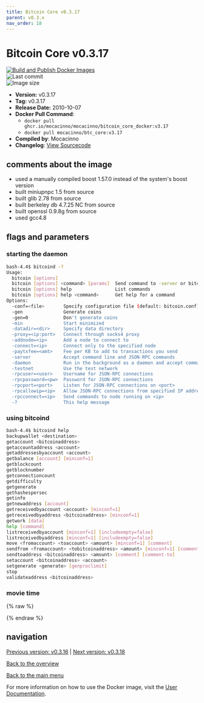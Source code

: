 ```yaml
---
title: Bitcoin Core v0.3.17
parent: v0.3.x
nav_order: 18
---
```


# Bitcoin Core v0.3.17

[![Build and Publish Docker Images](https://github.com/mocacinno/bitcoin_core_docker/actions/workflows/build-and-publish.yml/badge.svg?branch=v3.17)](https://github.com/mocacinno/bitcoin_core_docker/actions/workflows/build-and-publish.yml)  
![Last commit](https://badgen.net/github/last-commit/mocacinno/bitcoin_core_docker/v3.17)  
![Image size](https://badgen.net/docker/size/mocacinno/btc_core/v3.17?color=green)  

- **Version:** v0.3.17
- **Tag:** v0.3.17
- **Release Date:** 2010-10-07
- **Docker Pull Command**:
  - `docker pull ghcr.io/mocacinno/mocacinno/bitcoin_core_docker:v3.17`
  - `docker pull mocacinno/btc_core:v3.17`
- **Compiled by**: Mocacinno
- **Changelog**: [View Sourcecode](https://github.com/bitcoin/bitcoin/tree/v0.3.17)

## comments about the image

- used a manually compiled boost 1.57.0 instead of the system's boost version
- built miniupnpc 1.5 from source
- built glib 2.78 from source
- built berkeley db 4.7.25 NC from source
- built openssl 0.9.8g from source
- used gcc4.8

## flags and parameters

### starting the daemon

```bash
bash-4.4$ bitcoind -?
Usage:
  bitcoin [options]
  bitcoin [options] <command> [params]  Send command to -server or bitcoind
  bitcoin [options] help                List commands
  bitcoin [options] help <command>      Get help for a command
Options:
  -conf=<file>       Specify configuration file (default: bitcoin.conf)
  -gen               Generate coins
  -gen=0             Don't generate coins
  -min               Start minimized
  -datadir=<dir>     Specify data directory
  -proxy=<ip:port>   Connect through socks4 proxy
  -addnode=<ip>      Add a node to connect to
  -connect=<ip>      Connect only to the specified node
  -paytxfee=<amt>    Fee per KB to add to transactions you send
  -server            Accept command line and JSON-RPC commands
  -daemon            Run in the background as a daemon and accept commands
  -testnet           Use the test network
  -rpcuser=<user>    Username for JSON-RPC connections
  -rpcpassword=<pw>  Password for JSON-RPC connections
  -rpcport=<port>    Listen for JSON-RPC connections on <port>
  -rpcallowip=<ip>   Allow JSON-RPC connections from specified IP address
  -rpcconnect=<ip>   Send commands to node running on <ip>
  -?                 This help message
```

### using bitcoind

```bash
bash-4.4$ bitcoind help
backupwallet <destination>
getaccount <bitcoinaddress>
getaccountaddress <account>
getaddressesbyaccount <account>
getbalance [account] [minconf=1]
getblockcount
getblocknumber
getconnectioncount
getdifficulty
getgenerate
gethashespersec
getinfo
getnewaddress [account]
getreceivedbyaccount <account> [minconf=1]
getreceivedbyaddress <bitcoinaddress> [minconf=1]
getwork [data]
help [command]
listreceivedbyaccount [minconf=1] [includeempty=false]
listreceivedbyaddress [minconf=1] [includeempty=false]
move <fromaccount> <toaccount> <amount> [minconf=1] [comment]
sendfrom <fromaccount> <tobitcoinaddress> <amount> [minconf=1] [comment] [comment-to]
sendtoaddress <bitcoinaddress> <amount> [comment] [comment-to]
setaccount <bitcoinaddress> <account>
setgenerate <generate> [genproclimit]
stop
validateaddress <bitcoinaddress>
```

### movie time

{% raw %}
<link rel="stylesheet" href="https://mocacinno.com/asciinema-player.css">
   <div id="fullnode"></div>
   <script src="https://mocacinno.com/asciinema-player.min.js"></script>
   <script>
      AsciinemaPlayer.create('./casts/v0.3.17.cast', document.getElementById('fullnode'));
   </script>
{% endraw %}

## navigation

[Previous version: v0.3.16](./v3.16.md) | [Next version: v0.3.18](./v3.18.md)

[Back to the overview](./Readme.md)

[Back to the main menu](../Readme.md)

For more information on how to use the Docker image, visit the [User Documentation](../userdocs/Readme.md).
